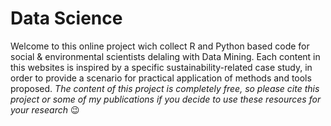 # Data Science
Welcome to this online project wich collect R and Python based code for social & environmental scientists delaling with Data Mining.
Each content in this websites is inspired by a specific sustainability-related case study, in order to provide a scenario for practical application of methods and tools proposed.
*The content of this project is completely free, so please cite this project or some of my publications if you decide to use these resources for your research* :wink:
